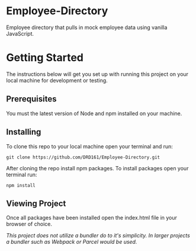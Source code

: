 # Employee-Directory

Employee directory that pulls in mock employee data using vanilla JavaScript.

# Getting Started

The instructions below will get you set up with running this project on your local machine for development or testing.

## Prerequisites

You must the latest version of Node and npm installed on your machine.

## Installing

To clone this repo to your local machine open your terminal and run:
```
git clone https://github.com/DRD161/Employee-Directory.git
```

After cloning the repo install npm packages. To install packages open your terminal run:

```
npm install
```

## Viewing Project

Once all packages have been installed open the index.html file in your browser of choice.

_This project does not utilize a bundler do to it's simplicity. In larger projects a bundler such as Webpack or Parcel would be used._
